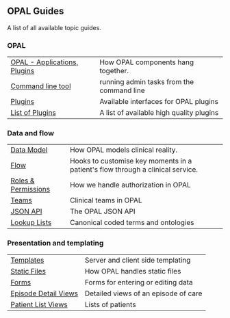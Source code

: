 ## OPAL Guides 

A list of all available topic guides.

### OPAL

|||
|--|--|
|[OPAL - Applications, Plugins](components_overview.md) | How OPAL components hang together.|
|[Command line tool](command_line_tool.md) | running admin tasks from the command line|
|[Plugins](plugins.md)| Available interfaces for OPAL plugins|
|[List of Plugins](plugins_list.md)| A list of available high quality plugins|


### Data and flow

|||
|---------------------------|-------------------------------------------------------------------------------|
|[Data Model](datamodel.md) | How OPAL models clinical reality.|
|[Flow](flow.md)            | Hooks to customise key moments in a patient's flow through a clinical service.|
|[Roles & Permissions](roles_and_permissions.md)| How we handle authorization in OPAL|
|[Teams](teams.md) | Clinical teams in OPAL |
|[JSON API](json_api.md) | The OPAL JSON API |
|[Lookup Lists](lookup_lists.md) | Canonical coded terms and ontologies|

### Presentation and templating

|||
|--|--|
|[Templates](templates.md)|Server and client side templating |
|[Static Files](static_files.md)| How OPAL handles static files|
|[Forms](forms.md) | Forms for entering or editing data|
|[Episode Detail Views](episode_detail_views.md)|Detailed views of an episode of care|
|[Patient List Views](list_views.md)| Lists of patients |

